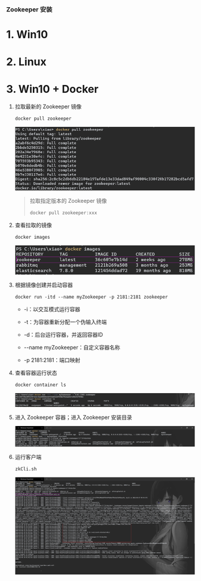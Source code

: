 ### Zookeeper 安装

# 1. Win10

# 2. Linux

# 3. Win10 + Docker

1.   拉取最新的 Zookeeper 镜像

     ```dockerfile
     docker pull zookeeper
     ```

     ![image-20220106222215656](markdown/Zookeeper安装.assets/image-20220106222215656.png)

     >   拉取指定版本的 Zookeeper 镜像
     >
     >   ```dockerfile
     >   docker pull zookeeper:xxx
     >   ```

     

2.   查看拉取的镜像

     ```dockerfile
     docker images
     ```

     ![image-20220106222235276](markdown/Zookeeper安装.assets/image-20220106222235276.png)

     

3.   根据镜像创建并启动容器

     ```dockerfile
     docker run -itd --name myZookeeper -p 2181:2181 zookeeper
     ```

     -   -i：以交互模式运行容器

     -   -t：为容器重新分配一个伪输入终端

     -   -d：后台运行容器，并返回容器ID

     -   --name myZookeeper：自定义容器名称

     -   -p 2181:2181：端口映射

         

4.   查看容器运行状态

     ```dockerfile
     docker container ls
     ```

     ![image-20220106223654963](markdown/Zookeeper安装.assets/image-20220106223654963.png)

     

5.   进入 Zookeeper 容器；进入 Zookeeper 安装目录

     ![image-20220106224214032](markdown/Zookeeper安装.assets/image-20220106224214032.png)

6.   运行客户端

     ```sh
     zkCli.sh
     ```

     ![image-20220106224419925](markdown/Zookeeper安装.assets/image-20220106224419925.png)
